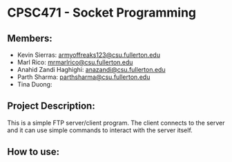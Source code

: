 # CPSC471 - Socket Programming

## Members:
* Kevin Sierras: armyoffreaks123@csu.fullerton.edu
* Marl Rico: mrmarlrico@csu.fullerton.edu
* Anahid Zandi Haghighi: anazandi@csu.fullerton.edu
* Parth Sharma: parthsharma@csu.fullerton.edu
* Tina Duong: 

## Project Description:
This is a simple FTP server/client program. The client connects to the server and it can use simple commands to interact with the server itself.

## How to use:
